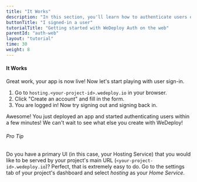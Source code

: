 ```yaml
---
title: "It Works"
description: "In this section, you'll learn how to authenticate users on the web using the WeDeploy API Client."
buttonTitle: "I signed-in a user"
tutorialTitle: "Getting started with WeDeploy Auth on the web"
parentId: "auth-web"
layout: "tutorial"
time: 30
weight: 8
---
```


#### It Works

Great work, your app is now live! Now let's start playing with user sign-in.

1. Go to `hosting.<your-project-id>.wedeploy.io` in your browser.
2. Click "Create an account" and fill in the form.
3. You are logged in! Now try signing out and signing back in.

Awesome! You just deployed an app and started authenticating users within a few minutes! We can't wait to see what else you create with WeDeploy! 

<aside>

###### <span class="icon-16-star"></span> Pro Tip

Do you have a primary UI (in this case, your Hosting Service) that you would like to be served by your project's main URL (`<your-project-id>.wedeploy.io`)? Perfect, that is extremely easy to do. Go to the settings tab of your project's dashboard and select _hosting_ as your _Home Service_.

</aside>
